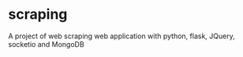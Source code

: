 # scraping
A project of web scraping web application with python, flask, JQuery, socketio and MongoDB
